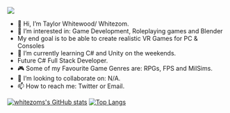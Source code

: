 ![](https://komarev.com/ghpvc/?username=whitezom7&label=PROFILE+VIEWS)

- 👋 Hi, I’m Taylor Whitewood/ Whitezom.
- 👀 I’m interested in: Game Development, Roleplaying games and Blender
- My end goal is to be able to create realistic VR Games for PC & Consoles
- 🌱 I’m currently learning C# and Unity on the weekends.
-   Future C# Full Stack Developer.
- 🎮 Some of my Favourite Game Genres are: RPGs, FPS and MilSims.
- 💞️ I’m looking to collaborate on: N/A.
- 📫 How to reach me: Twitter or Email.

[![whitezoms's GitHub stats](https://github-readme-stats.vercel.app/api?username=whitezom7&theme=dark)](https://github.com/anuraghazra/github-readme-stats)
[![Top Langs](https://github-readme-stats.vercel.app/api/top-langs/?username=whitezom7&theme=dark)](https://github.com/anuraghazra/github-readme-stats)


